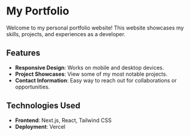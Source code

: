 # My Portfolio

Welcome to my personal portfolio website! This website showcases my skills, projects, and experiences as a developer.

## Features

- **Responsive Design**: Works on mobile and desktop devices.
- **Project Showcases**: View some of my most notable projects.
- **Contact Information**: Easy way to reach out for collaborations or opportunities.

## Technologies Used

- **Frontend**: Next.js, React, Tailwind CSS
- **Deployment**: Vercel 
